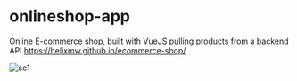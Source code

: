 # onlineshop-app
 Online E-commerce shop, built with VueJS pulling products from a backend API
 https://helixmw.github.io/ecommerce-shop/
 
 ![sc1](https://user-images.githubusercontent.com/80950420/198880153-16e43572-138c-4a94-b1fc-1f71d7bcb4a5.png)
 
